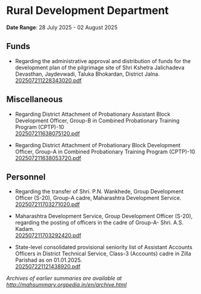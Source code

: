 # Rural Development Department

**Date Range**: 28 July 2025 - 02 August 2025


## Funds
- Regarding the administrative approval and distribution of funds for the development plan of the pilgrimage site of Shri Kshetra Jalichadeva Devasthan, Jaydevwadi, Taluka Bhokardan, District Jalna.\
  [202507211228343020.pdf](https://gr.maharashtra.gov.in/Site/Upload/Government%20Resolutions/English/202507211228343020.pdf)

## Miscellaneous
- Regarding District Attachment of Probationary Assistant Block Development Officer, Group-B in Combined Probationary Training Program (CPTP)-10\
  [202507211638075120.pdf](https://gr.maharashtra.gov.in/Site/Upload/Government%20Resolutions/English/202507211638075120.pdf)

- Regarding District Attachment of Probationary Block Development Officer, Group-A in Combined Probationary Training Program (CPTP)-10\
  [202507211638053720.pdf](https://gr.maharashtra.gov.in/Site/Upload/Government%20Resolutions/English/202507211638053720.pdf)

## Personnel
- Regarding the transfer of Shri. P.N. Wankhede, Group Development Officer (S-20), Group-A cadre, Maharashtra Development Service.\
  [202507211703271020.pdf](https://gr.maharashtra.gov.in/Site/Upload/Government%20Resolutions/English/202507211703271020.pdf)

- Maharashtra Development Service, Group Development Officer (S-20), regarding the posting of officers in the cadre of Group-A- Shri. A.S. Kadam.\
  [202507211703292420.pdf](https://gr.maharashtra.gov.in/Site/Upload/Government%20Resolutions/English/202507211703292420.pdf)

- State-level consolidated provisional seniority list of Assistant Accounts Officers in District Technical Service, Class-3 (Accounts) cadre in Zilla Parishad as on 01.01.2025.\
  [202507221121438920.pdf](https://gr.maharashtra.gov.in/Site/Upload/Government%20Resolutions/English/202507221121438920.pdf)


*Archives of earlier summaries are available at http://mahsummary.orgpedia.in/en/archive.html*